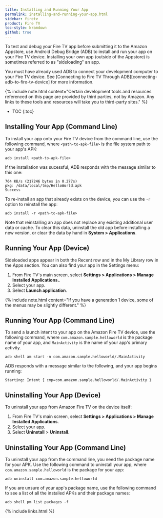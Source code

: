 ```yaml
---
title: Installing and Running Your App
permalink: installing-and-running-your-app.html
sidebar: firetv
product: Fire TV
toc-style: kramdown
github: true
---
```


To test and debug your Fire TV app before submitting it to the Amazon Appstore, use Android Debug Bridge (ADB) to install and run your app on your Fire TV device. Installing your own app (outside of the Appstore) is sometimes referred to as "sideloading"
 an app. 

You must have already used ADB to connect your development computer to your Fire TV device. See [Connecting to Fire TV Through ADB][connecting-adb-to-fire-tv-device] for more information.

{% include note.html content="Certain development tools and resources referenced on this page are provided by third parties, not by Amazon. Any links to these tools and resources will take you to third-party sites." %}

* TOC
{:toc}

## Installing Your App (Command Line)

To install your app onto your Fire TV device from the command line, use the following command, where `<path-to-apk-file>` is the file system path to your app's APK:

```
adb install <path-to-apk-file>
```

If the installation was sucessful, ADB responds with the message similar to this one:

```
764 KB/s (217246 bytes in 0.277s)
pkg: /data/local/tmp/HelloWorld.apk
Success
```

To re-install an app that already exists on the device, you can use the `-r` option to reinstall the app:

```
adb install -r <path-to-apk-file>
```

Note that reinstalling an app does not replace any existing additional user data or cache. To clear this data, uninstall the old app before installing a new version, or clear the data by hand in **System > Applications**.

## Running Your App (Device)

Sideloaded apps appear in both the Recent row and in the My Library row in the Apps section. You can also find your app in the Settings menu:

1.  From Fire TV's main screen, select **Settings > Applications > Manage Installed Applications.**.
2.  Select your app.
3.  Select **Launch application**.

{% include note.html content="If you have a generation 1 device, some of the menus may be slightly different." %}

## Running Your App (Command Line)

To send a launch intent to your app on the Amazon Fire TV device, use the following command, where `com.amazon.sample.helloworld` is the package name of your app, and `MainActivity` is the name of your app's primary activity.

```
adb shell am start -n com.amazon.sample.helloworld/.MainActivity
```

ADB responds with a message similar to the following, and your app begins running:

```
Starting: Intent { cmp=com.amazon.sample.helloworld/.MainActivity }
```

## Uninstalling Your App (Device)

To uninstall your app from Amazon Fire TV on the device itself:

1.  From Fire TV's main screen, select **Settings > Applications > Manage Installed Applications**.
2.  Select your app.
3.  Select **Uninstall** > **Uninstall**.


## Uninstalling Your App (Command Line)

To uninstall your app from the command line, you need the package name for your APK. Use the following command to uninstall your app, where `com.amazon.sample.helloworld` is the package for your app:

```
adb uninstall com.amazon.sample.helloworld
```

If you are unsure of your app's package name, use the following command to see a list of all the installed APKs and 
their package names:

```
adb shell pm list packages -f
```

{% include links.html %}
